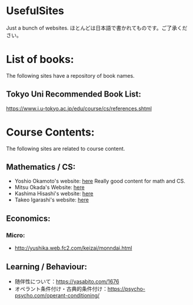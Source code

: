 # UsefulSites
Just a bunch of websites.
ほとんどは日本語で書かれてものです。ご了承ください。

# List of books:
The following sites have a repository of book names.

## Tokyo Uni Recommended Book List:
https://www.i.u-tokyo.ac.jp/edu/course/cs/references.shtml

# Course Contents:
The following sites are related to course content.

## Mathematics / CS:
- Yoshio Okamoto's website: [here](http://dopal.cs.uec.ac.jp/okamotoy/lect/)
Really good content for math and CS.
- Mitsu Okada's Website: [here](https://abelard.flet.keio.ac.jp/person/mitsu/pdf/)
- Kashima Hisashi's website: [here](https://hkashima.github.io/education.html)
- Takeo Igarashi's website: [here](https://www-ui.is.s.u-tokyo.ac.jp/~takeo/course/)

## Economics:

### Micro:
- http://yushika.web.fc2.com/keizai/monndai.html

## Learning / Behaviour:
- 随伴性について：https://yasabito.com/1676
- オペラント条件付け・古典的条件付け：https://psycho-psycho.com/operant-conditioning/


